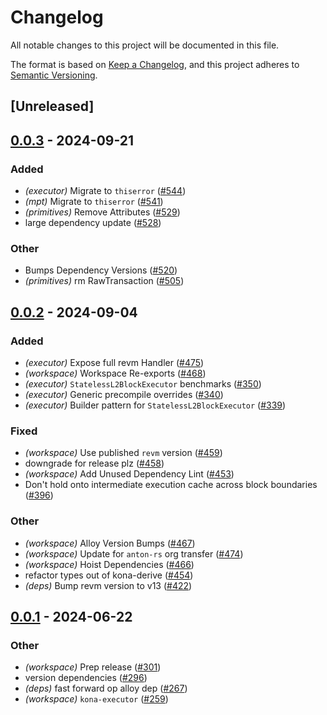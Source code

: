 # Changelog
All notable changes to this project will be documented in this file.

The format is based on [Keep a Changelog](https://keepachangelog.com/en/1.0.0/),
and this project adheres to [Semantic Versioning](https://semver.org/spec/v2.0.0.html).

## [Unreleased]

## [0.0.3](https://github.com/anton-rs/kona/compare/kona-executor-v0.0.2...kona-executor-v0.0.3) - 2024-09-21

### Added

- *(executor)* Migrate to `thiserror` ([#544](https://github.com/anton-rs/kona/pull/544))
- *(mpt)* Migrate to `thiserror` ([#541](https://github.com/anton-rs/kona/pull/541))
- *(primitives)* Remove Attributes ([#529](https://github.com/anton-rs/kona/pull/529))
- large dependency update ([#528](https://github.com/anton-rs/kona/pull/528))

### Other

- Bumps Dependency Versions ([#520](https://github.com/anton-rs/kona/pull/520))
- *(primitives)* rm RawTransaction ([#505](https://github.com/anton-rs/kona/pull/505))

## [0.0.2](https://github.com/anton-rs/kona/compare/kona-executor-v0.0.1...kona-executor-v0.0.2) - 2024-09-04

### Added
- *(executor)* Expose full revm Handler ([#475](https://github.com/anton-rs/kona/pull/475))
- *(workspace)* Workspace Re-exports ([#468](https://github.com/anton-rs/kona/pull/468))
- *(executor)* `StatelessL2BlockExecutor` benchmarks ([#350](https://github.com/anton-rs/kona/pull/350))
- *(executor)* Generic precompile overrides ([#340](https://github.com/anton-rs/kona/pull/340))
- *(executor)* Builder pattern for `StatelessL2BlockExecutor` ([#339](https://github.com/anton-rs/kona/pull/339))

### Fixed
- *(workspace)* Use published `revm` version ([#459](https://github.com/anton-rs/kona/pull/459))
- downgrade for release plz ([#458](https://github.com/anton-rs/kona/pull/458))
- *(workspace)* Add Unused Dependency Lint ([#453](https://github.com/anton-rs/kona/pull/453))
- Don't hold onto intermediate execution cache across block boundaries ([#396](https://github.com/anton-rs/kona/pull/396))

### Other
- *(workspace)* Alloy Version Bumps ([#467](https://github.com/anton-rs/kona/pull/467))
- *(workspace)* Update for `anton-rs` org transfer ([#474](https://github.com/anton-rs/kona/pull/474))
- *(workspace)* Hoist Dependencies ([#466](https://github.com/anton-rs/kona/pull/466))
- refactor types out of kona-derive ([#454](https://github.com/anton-rs/kona/pull/454))
- *(deps)* Bump revm version to v13 ([#422](https://github.com/anton-rs/kona/pull/422))

## [0.0.1](https://github.com/anton-rs/kona/releases/tag/kona-executor-v0.0.1) - 2024-06-22

### Other
- *(workspace)* Prep release ([#301](https://github.com/anton-rs/kona/pull/301))
- version dependencies ([#296](https://github.com/anton-rs/kona/pull/296))
- *(deps)* fast forward op alloy dep ([#267](https://github.com/anton-rs/kona/pull/267))
- *(workspace)* `kona-executor` ([#259](https://github.com/anton-rs/kona/pull/259))
